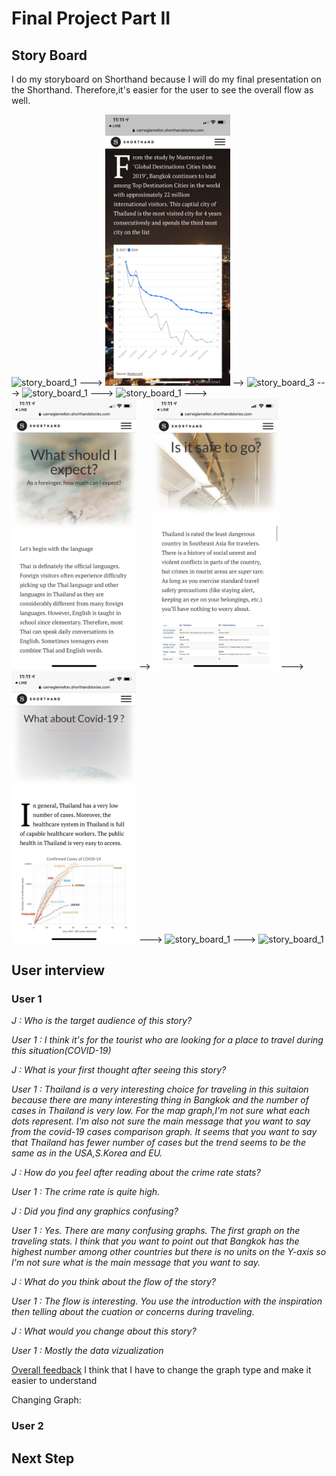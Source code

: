 # Final Project Part II

## Story Board
I do my storyboard on Shorthand because I will do my final presentation on the Shorthand. Therefore,it's easier for the user to see the overall flow as well.

<img src="shorthand_1.PNG" alt="story_board_1" width="200"/> ---> <img src="shorthand_2.PNG" alt="story_board_2" width="200"/> --> <img src="shorthand_3.PNG" alt="story_board_3" width="200"/> --->  <img src="shorthand_4.PNG" alt="story_board_1" width="200"/> ---> <img src="shorthand_5.PNG" alt="story_board_1" width="200"/> ---> <img src="shorthand_6.PNG" alt="story_board_1" width="200"/> --> <img src="shorthand_7.PNG" alt="story_board_1" width="200"/> ---> <img src="shorthand_8.PNG" alt="story_board_1" width="200"/>  ---> <img src="shorthand_9.PNG" alt="story_board_1" width="200"/> ---> <img src="shorthand_10.PNG" alt="story_board_1" width="200"/> 

## User interview

### User 1

<em>J : Who is the target audience of this story?

User 1 : I think it's for the tourist who are looking for a place to travel during this situation(COVID-19)

J : What is your first thought after seeing this story?

User 1 : Thailand is a very interesting choice for traveling in this suitaion because there are many interesting thing in Bangkok and the number of cases in Thailand is very low. For the map graph,I'm not sure what each dots represent. I'm also not sure the main message that you want to say from the covid-19 cases comparison graph. It seems that you want to say that Thailand has fewer number of cases but the trend seems to be the same as in the USA,S.Korea and EU.

J : How do you feel after reading about the crime rate stats?

User 1 : The crime rate is quite high.

J : Did you find any graphics confusing?

User 1 :  Yes. There are many confusing graphs. The first graph on the traveling stats. I think that you want to point out that Bangkok has the highest number among other countries but there is no units on the Y-axis so I'm not sure what is the main message that you want to say. 

J : What do you think about the flow of the story?

User 1 : The flow is interesting. You use the introduction with the inspiration then telling about the cuation or concerns during traveling.

J : What would you change about this story?

User 1 : Mostly the data vizualization</em>

<ins>Overall feedback</ins>
I think that I have to change the graph type and make it easier to understand

Changing Graph:

### User 2

## Next Step
